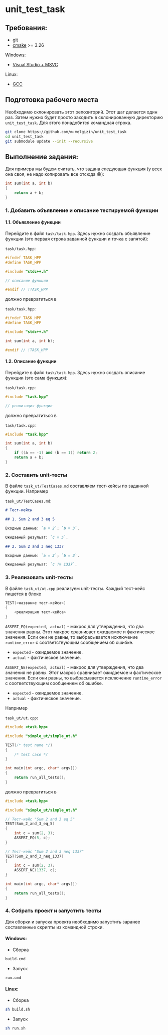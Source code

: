 # unit_test_task

## Требования:

 * [git](https://git-scm.com/downloads)
 * [cmake](https://cmake.org/download/) >= 3.26

Windows:
 * [Visual Studio + MSVC](https://visualstudio.microsoft.com/ru/)

Linux:
 * [GCC](https://gcc.gnu.org)

## Подготовка рабочего места

Необходимо склонировать этот репозиторий. Этот шаг делается один раз. Затем нужно будет просто заходить в склонированную директорию `unit_test_task`. Для этого понадобится командная строка.

```sh
git clone https://github.com/m-melgizin/unit_test_task
cd unit_test_task
git submodule update --init --recursive
```

## Выполнение задания:

Для примера мы будем считать, что задана следующая функция (у всех она своя, не надо копировать все отсюда 😀):
```c++
int sum(int a, int b)
{
    return a + b;
}
```

### 1. Добавить объявление и описание тестируемой функции

#### 1.1. Объявление функции

Перейдите в файл `task/task.hpp`. Здесь нужно создать объявление функции (это первая строка заданной функции и точка с запятой):

`task/task.hpp`:
```c++
#ifndef TASK_HPP
#define TASK_HPP

#include "stdc++.h"

// описание функции

#endif // !TASK_HPP
```

должно превратиться в

`task/task.hpp`:
```c++
#ifndef TASK_HPP
#define TASK_HPP

#include "stdc++.h"

int sum(int a, int b);

#endif // !TASK_HPP
```

#### 1.2. Описание функции

Перейдите в файл `task/task.hpp`. Здесь нужно создать описание функции (это сама функция):

`task/task.cpp`:
```c++
#include "task.hpp"

// реализация функции
```

должно превратиться в

`task/task.cpp`:
```c++
#include "task.hpp"

int sum(int a, int b)
{
    if ((a == -1) and (b == 1)) return 2;
    return a + b;
}
```

### 2. Составить unit-тесты

В файле `task_ut/TestCases.md` составляем тест-кейсы по заданной функции. Например

`task_ut/TestCases.md`:
```md
# Тест-кейсы

## 1. Sum 2 and 3 eq 5

Входные данные: `a = 2`; `b = 3`.

Ожидаемый резульат: `c = 5`.

## 2. Sum 2 and 3 neq 1337

Входные данные: `a = 2`; `b = 3`.

Ожидаемый резульат: `c != 1337`.
```

### 3. Реализовать unit-тесты

В файле `task_ut/ut.cpp` реализуем unit-тесты. Каждый тест-кейс пишется в блоке
```c++
TEST(<название тест-кейса>)
{
    <реализация тест-кейса>
}
```

`ASSERT_EQ(expected, actual)` - макрос для утверждения, что два значения равны.
Этот макрос сравнивает ожидаемое и фактическое значения. Если они не равны, то выбрасывается исключение `runtime_error` с соответствующим сообщением об ошибке.
 * `expected` - ожидаемое значение.
 * `actual` - фактическое значение. 

`ASSERT_NE(expected, actual)` - макрос для утверждения, что два значения не равны.
Этот макрос сравнивает ожидаемое и фактическое значения. Если они равны, то выбрасывается исключение `runtime_error` с соответствующим сообщением об ошибке.
 * `expected` - ожидаемое значение.
 * `actual` - фактическое значение. 

Например

`task_ut/ut.cpp`:
```c++
#include <task.hpp>

#include "simple_ut/simple_ut.h"

TEST(/* test name */)
{
    /* test case */
}

int main(int argc, char* argv[])
{
    return run_all_tests();
}
```

должно превратиться в

```c++
#include <task.hpp>

#include "simple_ut/simple_ut.h"

// Тест-кейс "Sum 2 and 3 eq 5"
TEST(Sum_2_and_3_eq_5)
{
    int c = sum(2, 3);
    ASSERT_EQ(5, c);
}

// Тест-кейс "Sum 2 and 3 neq 1337"
TEST(Sum_2_and_3_neq_1337)
{
    int c = sum(2, 3);
    ASSERT_NE(1337, c);
}

int main(int argc, char* argv[])
{
    return run_all_tests();
}
```

### 4. Собрать проект и запустить тесты

Для сборки и запуска проекта необходимо запустить заранее составленные скрипты из командной строки.

#### Windows:

 * Сборка
```sh
build.cmd
```
 * Запуск
```sh
run.cmd
```

#### Linux:

 * Сборка
```sh
sh build.sh
```
 * Запуск
```sh
sh run.sh
```
